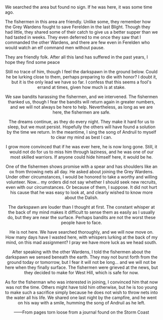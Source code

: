 We searched the area but found no sign. If he was here, it was some time ago.

The fishermen in this area are friendly. Unlike some, they remember how the Grey Wardens fought to save Ferelden in the last Blight. Though they had little, they shared some of their catch to give us a better supper than we had tasted in weeks. They even deferred to me once they saw that I commanded the other Wardens, and there are few even in Ferelden who would watch an elf command men without pause.

They are friendly folk. After all this land has suffered in the past years, I hope they find some peace
<center>

Still no trace of him, though I feel the darkspawn in the ground below. Could he be lurking close to them, perhaps preparing to die with honor? I doubt it, but it is the only lead we have so far. I confess that this seems a fool's errand at times, given how much is at stake.

We saw bandits harassing the fishermen, and we intervened. The fishermen thanked us, though I fear the bandits will return again in greater numbers, and we will not always be here to help. Nevertheless, as long as we are here, the fishermen are safe.

The dreams continue, as they do every night. They make it hard for us to sleep, but we must persist. Hopefully the others will have found a solution by the time we return. In the meantime, I sing the song of Andruil to myself to clear my mind as best I can.
<center>

I grow more convinced that if he was ever here, he is now long gone. Still, it would not do for us to miss him through laziness, and he was one of our most skilled warriors. If anyone could hide himself here, it would be he.

One of the fishermen shows promise with a spear and has shoulders like an ox from throwing nets all day. He asked about joining the Grey Wardens. Under other circumstances, I would be honored to take a worthy and willing volunteer. Now... my orders did not say whether I should seek new recruits, even with our circumstances. Or because of them, I suppose. It did not hurt his cause that he was easy to look at, and clearly wished to know more about the Dalish.

The darkspawn are louder than I thought at first. The constant whisper at the back of my mind makes it difficult to sense them as easily as I usually do, but they are near the surface. Perhaps bandits are not the worst these people have to face.
<center>

He is not here. We have searched thoroughly, and we will now move on. How many days have I wasted here, with whispers lurking at the back of my mind, on this mad assignment? I pray we have more luck as we head south.

After speaking with the other Wardens, I told the fishermen about the darkspawn we sensed beneath the earth. They may not burst forth from the ground today or tomorrow, but I fear it will not be long... and we will not be here when they finally surface. The fishermen were grieved at the news, but they decided to make for West Hill, which is safe for now.

As for the fisherman who was interested in joining, I convinced him that now was not the time. Others might have told him otherwise, but he is too young to make such a sacrifice simply because he does not wish to throw nets into the water all his life. We shared one last night by the campfire, and he went on his way with a smile, humming the song of Andruil as he left.

——From pages torn loose from a journal found on the Storm Coast
